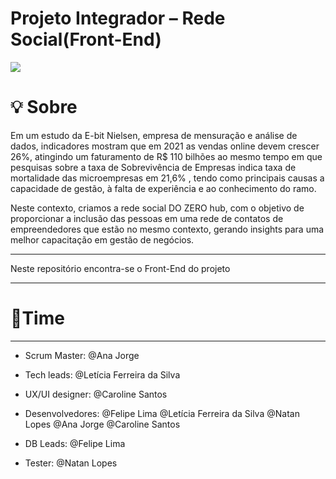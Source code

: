 
# Projeto Integrador – Rede Social(Front-End)

 
 <img src = "https://github.com/DozeroHub/Projeto_Integrador_Generation/blob/main/Documenta%C3%A7%C3%A3o/Logotipo-Design-02.png"> </img>
 
 # 💡 Sobre
 
Em um estudo da E-bit Nielsen, empresa de mensuração e análise de dados, indicadores mostram que em 2021 as vendas online devem crescer 26%, atingindo um faturamento de R$ 110 bilhões ao mesmo tempo em que pesquisas sobre a taxa de Sobrevivência de Empresas indica taxa de mortalidade das microempresas em 21,6% , tendo como principais causas a capacidade de gestão, à falta de experiência e ao conhecimento do ramo.

Neste contexto, criamos a rede social DO ZERO hub, com o objetivo de proporcionar a inclusão das pessoas em uma rede de contatos de empreendedores que estão no mesmo contexto, gerando insights para uma melhor capacitação em gestão de negócios.


---

Neste repositório encontra-se o Front-End do projeto

---
 
 # 👾Time

---

* Scrum Master: @Ana Jorge

* Tech leads: @Letícia Ferreira da Silva

* UX/UI designer: @Caroline Santos

* Desenvolvedores: @Felipe Lima @Letícia Ferreira da Silva @Natan Lopes @Ana Jorge @Caroline Santos

* DB Leads: @Felipe Lima

* Tester: @Natan Lopes
      
